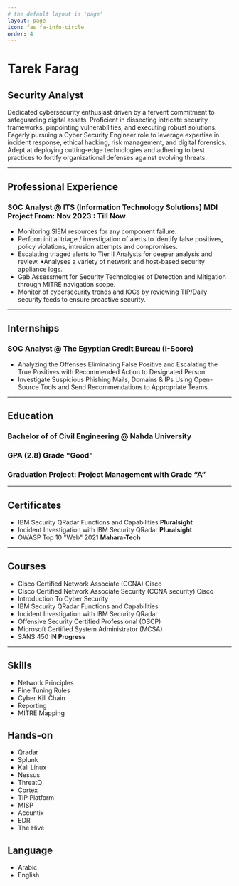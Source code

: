 ```yaml
---
# the default layout is 'page'
layout: page
icon: fas fa-info-circle
order: 4
---
```


# Tarek Farag 

## Security Analyst

Dedicated cybersecurity enthusiast driven by a fervent commitment to safeguarding digital assets. Proficient in dissecting intricate security frameworks, pinpointing vulnerabilities, and executing robust solutions. Eagerly pursuing a Cyber Security Engineer role to leverage expertise in incident response, ethical hacking, risk management, and digital forensics. Adept at deploying cutting-edge technologies and adhering to best practices to fortify organizational defenses against evolving threats.

---

## Professional Experience

### SOC Analyst @ ITS (Information Technology Solutions) MDI Project **From: Nov 2023 : Till Now**  
- Monitoring SIEM resources for any component failure.
- Perform initial triage / investigation of alerts to identify false positives, policy violations, intrusion attempts and compromises.
- Escalating triaged alerts to Tier II Analysts for deeper analysis and review. •Analyses a variety of network and host-based security appliance logs.
- Gab Assessment for Security Technologies of Detection and Mitigation through MITRE navigation scope.
- Monitor of cybersecurity trends and IOCs by reviewing TIP/Daily security feeds to ensure proactive security.

---

## Internships

### SOC Analyst @ The Egyptian Credit Bureau (I-Score)
- Analyzing the Offenses Eliminating False Positive and Escalating the True Positives with Recommended Action to Designated Person.
- Investigate Suspicious Phishing Mails, Domains & IPs Using Open-Source Tools and Send Recommendations to Appropriate Teams.

---

## Education

### Bachelor of of Civil Engineering @ Nahda University
### GPA (2.8) Grade "Good"
### Graduation Project: Project Management with Grade “A”

---

## Certificates

- IBM Security QRadar Functions and Capabilities **Pluralsight**
- Incident Investigation with IBM Security QRadar **Pluralsight**
- OWASP Top 10 "Web" 2021 **Mahara-Tech**

---

## Courses

- Cisco Certified Network Associate (CCNA) Cisco
- Cisco Certified Network Associate Security (CCNA security) Cisco
- Introduction To Cyber Security
- IBM Security QRadar Functions and Capabilities
- Incident Investigation with IBM Security QRadar
- Offensive Security Certified Professional (OSCP)
- Microsoft Certified System Administrator (MCSA)
- SANS 450 **IN Progress**

---

## Skills
- Network Principles
- Fine Tuning Rules
- Cyber Kill Chain
- Reporting
- MITRE Mapping

## Hands-on

- Qradar
- Splunk
- Kali Linux
- Nessus
- ThreatQ
- Cortex
- TIP Platform
- MISP
- Accuntix
- EDR
- The Hive

## Language

- Arabic
- English
